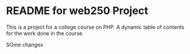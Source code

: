 # README for web250 Project

This is a project for a college course on PHP.
A dynamic table of contents for the work done in the course.

SOme changes